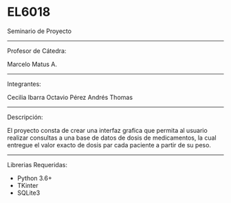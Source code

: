 # EL6018
Seminario de Proyecto

--------------------------------------------
Profesor de Cátedra:

Marcelo Matus A.

--------------------------------------------
Integrantes:

Cecilia Ibarra
Octavio Pérez
Andrés Thomas 

--------------------------------------------
Descripción:

El proyecto consta de crear una interfaz grafica que permita al usuario realizar consultas a una base de datos de dosis de medicamentos, 
la cual entregue el valor exacto de dosis par cada paciente a partir de su peso.

--------------------------------------------
Librerias Requeridas:
- Python 3.6+
- TKinter
- SQLite3


